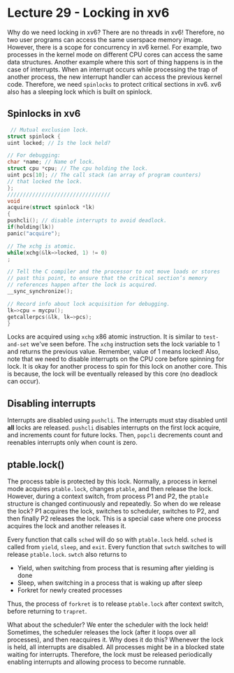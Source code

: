 # Lecture 29 - Locking in xv6

Why do we need locking in xv6? There are no threads in xv6! Therefore, no two user programs can access the same userspace memory image. However, there is a scope for concurrency in xv6 kernel. For example, two processes in the kernel mode on different CPU cores can access the same data structures. Another example where this sort of thing happens is in the case of interrupts. When an interrupt occurs while processing the trap of another process, the new interrupt handler can access the previous kernel code. Therefore, we need `spinlocks` to protect critical sections in xv6. xv6 also has a sleeping lock which is built on spinlock.

## Spinlocks in xv6

```c
 // Mutual exclusion lock.
struct spinlock {
uint locked; // Is the lock held?

// For debugging:
char *name; // Name of lock.
struct cpu *cpu; // The cpu holding the lock.
uint pcs[10]; // The call stack (an array of program counters)
// that locked the lock.
};
/////////////////////////////////
void
acquire(struct spinlock *lk)
{
pushcli(); // disable interrupts to avoid deadlock.
if(holding(lk))
panic("acquire");

// The xchg is atomic.
while(xchg(&lk−>locked, 1) != 0)
;

// Tell the C compiler and the processor to not move loads or stores
// past this point, to ensure that the critical section’s memory
// references happen after the lock is acquired.
__sync_synchronize();

// Record info about lock acquisition for debugging.
lk−>cpu = mycpu();
getcallerpcs(&lk, lk−>pcs);
}
```

Locks are acquired using `xchg` x86 atomic instruction. It is similar to `test-and-set` we've seen before. The `xchg` instruction sets the lock variable to 1 and returns the previous value. Remember, value of 1 means locked! Also, note that we need to disable interrupts on the CPU core before spinning for lock. It is okay for another process to spin for this lock on another core. This is because, the lock will be eventually released by this core (no deadlock can occur).

## Disabling interrupts

Interrupts are disabled using `pushcli`. The interrupts must stay disabled until **all** locks are released. `pushcli` disables interrupts on the first lock acquire, and increments count for future locks. Then, `popcli` decrements count and reenables interrupts only when count is zero.

## ptable.lock()

The process table is protected by this lock. Normally, a process in kernel mode acquires `ptable.lock`, changes `ptable`, and then release the lock. However, during a context switch, from process P1 and P2, the `ptable` structure is changed continuously and repeatedly. So when do we release the lock? P1 acquires the lock, switches to scheduler, switches to P2, and then finally P2 releases the lock. This is a special case where one process acquires the lock and another releases it.

Every function that calls `sched` will do so with `ptable.lock` held. `sched` is called from `yield`, `sleep`, and `exit`. Every function that `swtch` switches to will release `ptable.lock`. `swtch` also returns to 

- Yield, when switching from process that is resuming after yielding is done
- Sleep, when switching in a process that is waking up after sleep
- Forkret for newly created processes

Thus, the process of `forkret` is to release `ptable.lock` after context switch, before returning to `trapret`.

What about the scheduler? We enter the scheduler with the lock held! Sometimes, the scheduler releases the lock  (after it loops over all processes), and then reacquires it. Why does it do this? Whenever the lock is held, all interrupts are disabled. All processes might be in a blocked state waiting for interrupts. Therefore, the lock must be released periodically enabling interrupts and allowing process to become runnable.

